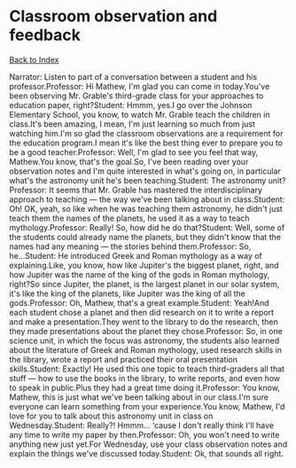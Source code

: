 # Classroom observation and feedback
[Back to Index](https://github.com/windows10010/tpoExtractor/blob/master/README.md)

Narrator: Listen to part of a conversation between a student and his professor.Professor: Hi Mathew, I'm glad you can come in today.You've been observing Mr. Grable's third-grade class for your approaches to education paper, right?Student: Hmmm, yes.I go over the Johnson Elementary School, you know, to watch Mr. Grable teach the children in class.It's been amazing, I mean, I'm just learning so much from just watching him.I'm so glad the classroom observations are a requirement for the education program.I mean it's like the best thing ever to prepare you to be a good teacher.Professor: Well, I'm glad to see you feel that way, Mathew.You know, that's the goal.So, I've been reading over your observation notes and I'm quite interested in what's going on, in particular what's the astronomy unit he's been teaching.Student: The astronomy unit?Professor: It seems that Mr. Grable has mastered the interdisciplinary approach to teaching — the way we've been talking about in class.Student: Oh! OK, yeah, so like when he was teaching them astronomy, he didn't just teach them the names of the planets, he used it as a way to teach mythology.Professor: Really! So, how did he do that?Student: Well, some of the students could already name the planets, but they didn't know that the names had any meaning — the stories behind them.Professor: So, he...Student: He introduced Greek and Roman mythology as a way of explaining.Like, you know, how like Jupiter's the biggest planet, right, and how Jupiter was the name of the king of the gods in Roman mythology, right?So since Jupiter, the planet, is the largest planet in our solar system, it's like the king of the planets, like Jupiter was the king of all the gods.Professor: Oh, Mathew, that's a great example.Student: Yeah!And each student chose a planet and then did research on it to write a report and make a presentation.They went to the library to do the research, then they made presentations about the planet they chose.Professor: So, in one science unit, in which the focus was astronomy, the students also learned about the literature of Greek and Roman mythology, used research skills in the library, wrote a report and practiced their oral presentation skills.Student: Exactly! He used this one topic to teach third-graders all that stuff — how to use the books in the library, to write reports, and even how to speak in public.Plus they had a great time doing it.Professor: You know, Mathew, this is just what we've been talking about in our class.I'm sure everyone can learn something from your experience.You know, Mathew, I'd love for you to talk about this astronomy unit in class on Wednesday.Student: Really?! Hmmm... ‘cause I don't really think I'll have any time to write my paper by then.Professor: Oh, you won't need to write anything new just yet.For Wednesday, use your class observation notes and explain the things we've discussed today.Student: Ok, that sounds all right.
 